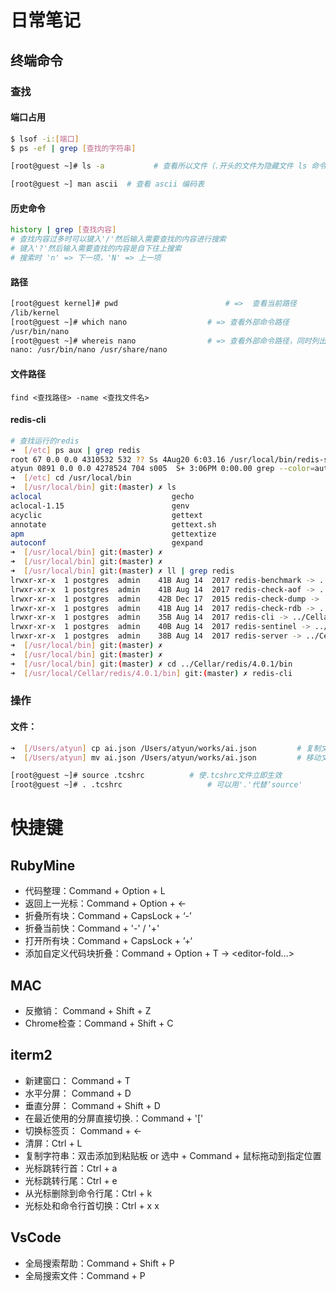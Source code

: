 # 日常笔记

## 终端命令

### 查找

#### 端口占用

```bash
$ lsof -i:[端口]
$ ps -ef | grep [查找的字符串]

[root@guest ~]# ls -a			# 查看所以文件（.开头的文件为隐藏文件 ls 命令不会显示）

[root@guest ~] man ascii  # 查看 ascii 编码表
```

#### 历史命令

~~~bash
history | grep [查找内容]
# 查找内容过多时可以键入'/'然后输入需要查找的内容进行搜索
# 键入'?'然后输入需要查找的内容是自下往上搜索
# 搜索时 'n' => 下一项，'N' => 上一项
~~~

#### 路径

```bash
[root@guest kernel]# pwd 						# =>  查看当前路径
/lib/kernel
[root@guest ~]# which nano					# => 查看外部命令路径
/usr/bin/nano
[root@guest ~]# whereis nano				# => 查看外部命令路径，同时列出相关配置文件
nano: /usr/bin/nano /usr/share/nano	
```

#### 文件路径

```
find <查找路径> -name <查找文件名>
```

#### redis-cli

```bash
# 查找运行的redis
➜  [/etc] ps aux | grep redis
root 67 0.0 0.0 4310532 532 ?? Ss 4Aug20 6:03.16 /usr/local/bin/redis-server 127.0.0.1:6379
atyun 0891 0.0 0.0 4278524 704 s005  S+ 3:06PM 0:00.00 grep --color=auto --exclude-dir=.bzr --exclude-dir=CVS --exclude-dir=.git --exclude-dir=.hg --exclude-dir=.svn --exclude-dir=.idea --exclude-dir=.tox redis
➜  [/etc] cd /usr/local/bin
➜  [/usr/local/bin] git:(master) ✗ ls
aclocal                             gecho                               hostid                              pgbench
aclocal-1.15                        genv                                hyperkit                            pinky
acyclic                             gettext                             idn2                                pkg-config
annotate                            gettext.sh                          ifnames                             pltcl_delmod
apm                                 gettextize                          img2webp                            pltcl_listmod
autoconf                            gexpand                             initdb                              pltcl_loadmod	 。。省略
➜  [/usr/local/bin] git:(master) ✗
➜  [/usr/local/bin] git:(master) ✗
➜  [/usr/local/bin] git:(master) ✗ ll | grep redis
lrwxr-xr-x  1 postgres  admin    41B Aug 14  2017 redis-benchmark -> ../Cellar/redis/4.0.1/bin/redis-benchmark
lrwxr-xr-x  1 postgres  admin    41B Aug 14  2017 redis-check-aof -> ../Cellar/redis/4.0.1/bin/redis-check-aof
lrwxr-xr-x  1 postgres  admin    42B Dec 17  2015 redis-check-dump -> ../Cellar/redis/3.0.5/bin/redis-check-dump
lrwxr-xr-x  1 postgres  admin    41B Aug 14  2017 redis-check-rdb -> ../Cellar/redis/4.0.1/bin/redis-check-rdb
lrwxr-xr-x  1 postgres  admin    35B Aug 14  2017 redis-cli -> ../Cellar/redis/4.0.1/bin/redis-cli
lrwxr-xr-x  1 postgres  admin    40B Aug 14  2017 redis-sentinel -> ../Cellar/redis/4.0.1/bin/redis-sentinel
lrwxr-xr-x  1 postgres  admin    38B Aug 14  2017 redis-server -> ../Cellar/redis/4.0.1/bin/redis-server
➜  [/usr/local/bin] git:(master) ✗
➜  [/usr/local/bin] git:(master) ✗
➜  [/usr/local/bin] git:(master) ✗ cd ../Cellar/redis/4.0.1/bin
➜  [/usr/local/Cellar/redis/4.0.1/bin] git:(master) ✗ redis-cli
```



### 操作

#### 文件：

```bash
➜  [/Users/atyun] cp ai.json /Users/atyun/works/ai.json 		# 复制文件到指定路径
➜  [/Users/atyun] mv ai.json /Users/atyun/works/ai.json 		# 移动文件到指定路径

[root@guest ~]# source .tcshrc 			# 使.tcshrc文件立即生效
[root@guest ~]# . .tcshrc  					# 可以用'.'代替‘source'
```



# 快捷键

## RubyMine

* 代码整理：Command + Option + L
* 返回上一光标：Command + Option + <-
* 折叠所有块：Command + CapsLock + ‘-’
* 折叠当前快：Command + '-' / '+'
* 打开所有块：Command + CapsLock + ’+‘
* 添加自定义代码块折叠：Command + Option + T  ->  <editor-fold...>

## MAC

* 反撤销： Command + Shift + Z
* Chrome检查：Command + Shift + C

## iterm2

* 新建窗口： Command + T
* 水平分屏： Command + D
* 垂直分屏： Command + Shift + D
* 在最近使用的分屏直接切换.：Command + '['
* 切换标签页： Command +  <-
* 清屏：Ctrl + L
* 复制字符串：双击添加到粘贴板 or 选中 + Command + 鼠标拖动到指定位置
* 光标跳转行首：Ctrl + a
* 光标跳转行尾：Ctrl + e
* 从光标删除到命令行尾：Ctrl + k
* 光标处和命令行首切换：Ctrl + x x



## VsCode

* 全局搜索帮助：Command + Shift + P
* 全局搜索文件：Command + P